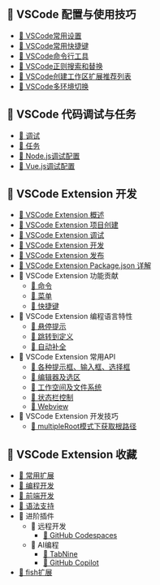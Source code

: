 ## 📂 VSCode 配置与使用技巧
 * [📃 VSCode常用设置](%F0%9F%93%82%20VSCode%20%E9%85%8D%E7%BD%AE%E4%B8%8E%E4%BD%BF%E7%94%A8%E6%8A%80%E5%B7%A7//%F0%9F%93%83%20VSCode%E5%B8%B8%E7%94%A8%E8%AE%BE%E7%BD%AE.md)
 * [📃 VSCode常用快捷键](%F0%9F%93%82%20VSCode%20%E9%85%8D%E7%BD%AE%E4%B8%8E%E4%BD%BF%E7%94%A8%E6%8A%80%E5%B7%A7//%F0%9F%93%83%20VSCode%E5%B8%B8%E7%94%A8%E5%BF%AB%E6%8D%B7%E9%94%AE.md)
 * [📃 VSCode命令行工具](%F0%9F%93%82%20VSCode%20%E9%85%8D%E7%BD%AE%E4%B8%8E%E4%BD%BF%E7%94%A8%E6%8A%80%E5%B7%A7//%F0%9F%93%83%20VSCode%E5%91%BD%E4%BB%A4%E8%A1%8C%E5%B7%A5%E5%85%B7.md)
 * [📃 VSCode正则搜索和替换](%F0%9F%93%82%20VSCode%20%E9%85%8D%E7%BD%AE%E4%B8%8E%E4%BD%BF%E7%94%A8%E6%8A%80%E5%B7%A7//%F0%9F%93%83%20VSCode%E6%AD%A3%E5%88%99%E6%90%9C%E7%B4%A2%E5%92%8C%E6%9B%BF%E6%8D%A2.md)
 * [📃 VSCode创建工作区扩展推荐列表](%F0%9F%93%82%20VSCode%20%E9%85%8D%E7%BD%AE%E4%B8%8E%E4%BD%BF%E7%94%A8%E6%8A%80%E5%B7%A7//%F0%9F%93%83%20VSCode%E5%88%9B%E5%BB%BA%E5%B7%A5%E4%BD%9C%E5%8C%BA%E6%89%A9%E5%B1%95%E6%8E%A8%E8%8D%90%E5%88%97%E8%A1%A8.md)
 * [📃 VSCode多环境切换](%F0%9F%93%82%20VSCode%20%E9%85%8D%E7%BD%AE%E4%B8%8E%E4%BD%BF%E7%94%A8%E6%8A%80%E5%B7%A7//%F0%9F%93%83%20VSCode%E5%A4%9A%E7%8E%AF%E5%A2%83%E5%88%87%E6%8D%A2.md)
## 📂 VSCode 代码调试与任务
 * [📃 调试](%F0%9F%93%82%20VSCode%20%E4%BB%A3%E7%A0%81%E8%B0%83%E8%AF%95%E4%B8%8E%E4%BB%BB%E5%8A%A1//%F0%9F%93%83%20%E8%B0%83%E8%AF%95.md)
 * [📃 任务](%F0%9F%93%82%20VSCode%20%E4%BB%A3%E7%A0%81%E8%B0%83%E8%AF%95%E4%B8%8E%E4%BB%BB%E5%8A%A1//%F0%9F%93%83%20%E4%BB%BB%E5%8A%A1.md)
 * [📃 Node.js调试配置](%F0%9F%93%82%20VSCode%20%E4%BB%A3%E7%A0%81%E8%B0%83%E8%AF%95%E4%B8%8E%E4%BB%BB%E5%8A%A1//%F0%9F%93%83%20Node.js%E8%B0%83%E8%AF%95%E9%85%8D%E7%BD%AE.md)
 * [📃 Vue.js调试配置](%F0%9F%93%82%20VSCode%20%E4%BB%A3%E7%A0%81%E8%B0%83%E8%AF%95%E4%B8%8E%E4%BB%BB%E5%8A%A1//%F0%9F%93%83%20Vue.js%E8%B0%83%E8%AF%95%E9%85%8D%E7%BD%AE.md)
## 📂 VSCode Extension 开发
 * [📃 VSCode Extension 概述](%F0%9F%93%82%20VSCode%20Extension%20%E5%BC%80%E5%8F%91//%F0%9F%93%83%20VSCode%20Extension%20%E6%A6%82%E8%BF%B0.md)
 * [📃 VSCode Extension 项目创建](%F0%9F%93%82%20VSCode%20Extension%20%E5%BC%80%E5%8F%91//%F0%9F%93%83%20VSCode%20Extension%20%E9%A1%B9%E7%9B%AE%E5%88%9B%E5%BB%BA.md)
 * [📃 VSCode Extension 调试](%F0%9F%93%82%20VSCode%20Extension%20%E5%BC%80%E5%8F%91//%F0%9F%93%83%20VSCode%20Extension%20%E8%B0%83%E8%AF%95.md)
 * [📃 VSCode Extension 开发](%F0%9F%93%82%20VSCode%20Extension%20%E5%BC%80%E5%8F%91//%F0%9F%93%83%20VSCode%20Extension%20%E5%BC%80%E5%8F%91.md)
 * [📃 VSCode Extension 发布](%F0%9F%93%82%20VSCode%20Extension%20%E5%BC%80%E5%8F%91//%F0%9F%93%83%20VSCode%20Extension%20%E5%8F%91%E5%B8%83.md)
 * [📃 VSCode Extension Package.json 详解](%F0%9F%93%82%20VSCode%20Extension%20%E5%BC%80%E5%8F%91//%F0%9F%93%83%20VSCode%20Extension%20Package.json%20%E8%AF%A6%E8%A7%A3.md)
* 📂 VSCode Extension 功能贡献
  * [📃 命令](%F0%9F%93%82%20VSCode%20Extension%20%E5%BC%80%E5%8F%91/%F0%9F%93%82%20VSCode%20Extension%20%E5%8A%9F%E8%83%BD%E8%B4%A1%E7%8C%AE/%F0%9F%93%83%20%E5%91%BD%E4%BB%A4.md)
  * [📃 菜单](%F0%9F%93%82%20VSCode%20Extension%20%E5%BC%80%E5%8F%91/%F0%9F%93%82%20VSCode%20Extension%20%E5%8A%9F%E8%83%BD%E8%B4%A1%E7%8C%AE/%F0%9F%93%83%20%E8%8F%9C%E5%8D%95.md)
  * [📃 快捷键](%F0%9F%93%82%20VSCode%20Extension%20%E5%BC%80%E5%8F%91/%F0%9F%93%82%20VSCode%20Extension%20%E5%8A%9F%E8%83%BD%E8%B4%A1%E7%8C%AE/%F0%9F%93%83%20%E5%BF%AB%E6%8D%B7%E9%94%AE.md)
* 📂 VSCode Extension 编程语言特性
  * [📃 悬停提示](%F0%9F%93%82%20VSCode%20Extension%20%E5%BC%80%E5%8F%91/%F0%9F%93%82%20VSCode%20Extension%20%E7%BC%96%E7%A8%8B%E8%AF%AD%E8%A8%80%E7%89%B9%E6%80%A7/%F0%9F%93%83%20%E6%82%AC%E5%81%9C%E6%8F%90%E7%A4%BA.md)
  * [📃 跳转到定义](%F0%9F%93%82%20VSCode%20Extension%20%E5%BC%80%E5%8F%91/%F0%9F%93%82%20VSCode%20Extension%20%E7%BC%96%E7%A8%8B%E8%AF%AD%E8%A8%80%E7%89%B9%E6%80%A7/%F0%9F%93%83%20%E8%B7%B3%E8%BD%AC%E5%88%B0%E5%AE%9A%E4%B9%89.md)
  * [📃 自动补全](%F0%9F%93%82%20VSCode%20Extension%20%E5%BC%80%E5%8F%91/%F0%9F%93%82%20VSCode%20Extension%20%E7%BC%96%E7%A8%8B%E8%AF%AD%E8%A8%80%E7%89%B9%E6%80%A7/%F0%9F%93%83%20%E8%87%AA%E5%8A%A8%E8%A1%A5%E5%85%A8.md)
* 📂 VSCode Extension 常用API
  * [📃 各种提示框、输入框、选择框](%F0%9F%93%82%20VSCode%20Extension%20%E5%BC%80%E5%8F%91/%F0%9F%93%82%20VSCode%20Extension%20%E5%B8%B8%E7%94%A8API/%F0%9F%93%83%20%E5%90%84%E7%A7%8D%E6%8F%90%E7%A4%BA%E6%A1%86%E3%80%81%E8%BE%93%E5%85%A5%E6%A1%86%E3%80%81%E9%80%89%E6%8B%A9%E6%A1%86.md)
  * [📃 编辑器及选区](%F0%9F%93%82%20VSCode%20Extension%20%E5%BC%80%E5%8F%91/%F0%9F%93%82%20VSCode%20Extension%20%E5%B8%B8%E7%94%A8API/%F0%9F%93%83%20%E7%BC%96%E8%BE%91%E5%99%A8%E5%8F%8A%E9%80%89%E5%8C%BA.md)
  * [📃 工作空间及文件系统](%F0%9F%93%82%20VSCode%20Extension%20%E5%BC%80%E5%8F%91/%F0%9F%93%82%20VSCode%20Extension%20%E5%B8%B8%E7%94%A8API/%F0%9F%93%83%20%E5%B7%A5%E4%BD%9C%E7%A9%BA%E9%97%B4%E5%8F%8A%E6%96%87%E4%BB%B6%E7%B3%BB%E7%BB%9F.md)
  * [📃 状态栏控制](%F0%9F%93%82%20VSCode%20Extension%20%E5%BC%80%E5%8F%91/%F0%9F%93%82%20VSCode%20Extension%20%E5%B8%B8%E7%94%A8API/%F0%9F%93%83%20%E7%8A%B6%E6%80%81%E6%A0%8F%E6%8E%A7%E5%88%B6.md)
  * [📃 Webview](%F0%9F%93%82%20VSCode%20Extension%20%E5%BC%80%E5%8F%91/%F0%9F%93%82%20VSCode%20Extension%20%E5%B8%B8%E7%94%A8API/%F0%9F%93%83%20Webview.md)
* 📂 VSCode Extension 开发技巧
  * [📃 multipleRoot模式下获取根路径](%F0%9F%93%82%20VSCode%20Extension%20%E5%BC%80%E5%8F%91/%F0%9F%93%82%20VSCode%20Extension%20%E5%BC%80%E5%8F%91%E6%8A%80%E5%B7%A7/%F0%9F%93%83%20multipleRoot%E6%A8%A1%E5%BC%8F%E4%B8%8B%E8%8E%B7%E5%8F%96%E6%A0%B9%E8%B7%AF%E5%BE%84.md)
## 📂 VSCode Extension 收藏
 * [📃 常用扩展](%F0%9F%93%82%20VSCode%20Extension%20%E6%94%B6%E8%97%8F//%F0%9F%93%83%20%E5%B8%B8%E7%94%A8%E6%89%A9%E5%B1%95.md)
 * [📃 编程开发](%F0%9F%93%82%20VSCode%20Extension%20%E6%94%B6%E8%97%8F//%F0%9F%93%83%20%E7%BC%96%E7%A8%8B%E5%BC%80%E5%8F%91.md)
 * [📃 前端开发](%F0%9F%93%82%20VSCode%20Extension%20%E6%94%B6%E8%97%8F//%F0%9F%93%83%20%E5%89%8D%E7%AB%AF%E5%BC%80%E5%8F%91.md)
 * [📃 语法支持](%F0%9F%93%82%20VSCode%20Extension%20%E6%94%B6%E8%97%8F//%F0%9F%93%83%20%E8%AF%AD%E6%B3%95%E6%94%AF%E6%8C%81.md)
* 📂 进阶插件
  * 📂 远程开发
    * [📃 GitHub Codespaces](%F0%9F%93%82%20VSCode%20Extension%20%E6%94%B6%E8%97%8F/%F0%9F%93%82%20%E8%BF%9B%E9%98%B6%E6%8F%92%E4%BB%B6/%F0%9F%93%82%20%E8%BF%9C%E7%A8%8B%E5%BC%80%E5%8F%91/%F0%9F%93%83%20GitHub%20Codespaces.md)
  * 📂 AI编程
    * [📃 TabNine](%F0%9F%93%82%20VSCode%20Extension%20%E6%94%B6%E8%97%8F/%F0%9F%93%82%20%E8%BF%9B%E9%98%B6%E6%8F%92%E4%BB%B6/%F0%9F%93%82%20AI%E7%BC%96%E7%A8%8B/%F0%9F%93%83%20TabNine.md)
    * [📃 GitHub Copilot](%F0%9F%93%82%20VSCode%20Extension%20%E6%94%B6%E8%97%8F/%F0%9F%93%82%20%E8%BF%9B%E9%98%B6%E6%8F%92%E4%BB%B6/%F0%9F%93%82%20AI%E7%BC%96%E7%A8%8B/%F0%9F%93%83%20GitHub%20Copilot.md)
 * [📃 fish扩展](%F0%9F%93%82%20VSCode%20Extension%20%E6%94%B6%E8%97%8F//%F0%9F%93%83%20fish%E6%89%A9%E5%B1%95.md)
